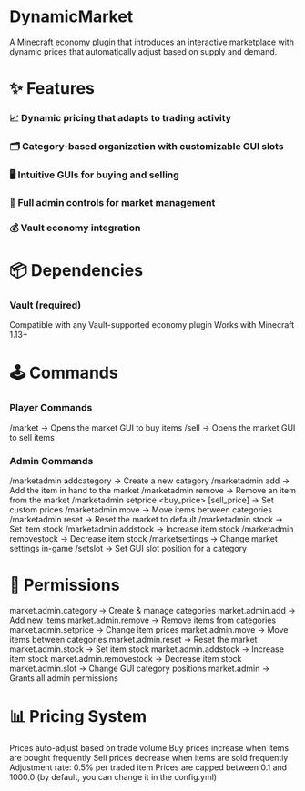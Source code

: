 
# DynamicMarket 

 A Minecraft economy plugin that introduces an interactive marketplace with dynamic prices that automatically adjust based on supply and demand. 
 
#  ✨ Features 
###  📈 Dynamic pricing that adapts to trading activity 
###  🗂️ Category-based organization with customizable GUI slots 
###  🖥️ Intuitive GUIs for buying and selling 
###  🔧 Full admin controls for market management 
###  💰 Vault economy integration 
  
#  📦 Dependencies 

###  Vault (required) 
 Compatible with any Vault-supported economy plugin 
 Works with Minecraft 1.13+ 
 
#  🕹️ Commands 

### Player Commands 
 /market → Opens the market GUI to buy items 
 /sell → Opens the market GUI to sell items 
### Admin Commands 
 /marketadmin addcategory <name> <icon> → Create a new category 
 /marketadmin add <category> <price> → Add the item in hand to the market 
 /marketadmin remove <category> <item> → Remove an item from the market 
 /marketadmin setprice <category> <item> <buy_price> [sell_price] → Set custom prices 
 /marketadmin move <from> <to> <item> → Move items between categories 
 /marketadmin reset → Reset the market to default 
 /marketadmin stock <category> <item> <amount> → Set item stock 
 /marketadmin addstock <category> <item> <amount> → Increase item stock 
 /marketadmin removestock <category> <item> <amount> → Decrease item stock 
 /marketsettings <setting> <value> → Change market settings in-game 
 /setslot <category> <slot> → Set GUI slot position for a category 
 
#  🔑 Permissions 

 market.admin.category → Create & manage categories 
 market.admin.add → Add new items 
 market.admin.remove → Remove items from categories 
 market.admin.setprice → Change item prices 
 market.admin.move → Move items between categories 
 market.admin.reset → Reset the market 
 market.admin.stock → Set item stock 
 market.admin.addstock → Increase item stock 
 market.admin.removestock → Decrease item stock 
 market.admin.slot → Change GUI category positions 
 market.admin → Grants all admin permissions 
 
#  📊 Pricing System

 Prices auto-adjust based on trade volume 
 Buy prices increase when items are bought frequently 
 Sell prices decrease when items are sold frequently 
 Adjustment rate: 0.5% per traded item 
 Prices are capped between 0.1 and 1000.0 (by default, you can change it in the config.yml)
